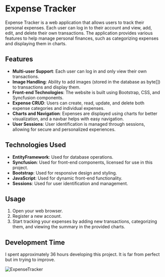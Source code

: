 
# Expense Tracker

Expense Tracker is a web application that allows users to track their personal expenses. Each user can log in to their account and view, add, edit, and delete their own transactions. The application provides various features to help manage personal finances, such as categorizing expenses and displaying them in charts.

## Features

- **Multi-user Support**: Each user can log in and only view their own transactions.
- **Image Handling**: Ability to add images (stored in the database as byte[]) to transactions and display them.
- **Front-end Technologies**: The website is built using Bootstrap, CSS, and Syncfusion components.
- **Expense CRUD**: Users can create, read, update, and delete both expense categories and individual expenses.
- **Charts and Navigation**: Expenses are displayed using charts for better visualization, and a navbar helps with easy navigation.
- **User Sessions**: User identification is managed through sessions, allowing for secure and personalized experiences.

## Technologies Used

- **EntityFramework**: Used for database operations.
- **Syncfusion**: Used for front-end components, licensed for use in this project.
- **Bootstrap**: Used for responsive design and styling.
- **JavaScript**: Used for dynamic front-end functionality.
- **Sessions**: Used for user identification and management.

## Usage

1. Open your web browser.
2. Register a new account.
3. Start tracking your expenses by adding new transactions, categorizing them, and viewing the summary in the provided charts.

## Development Time

I spent approximately 36 hours developing this project. It is far from perfect but im trying to improve.

![ExpenseTracker](https://github.com/Lizardzik/ExpenseTracker/assets/171255022/70b0ed3c-e47e-43f8-b4c4-ce4f4e1714a8)
